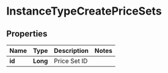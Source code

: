 

# InstanceTypeCreatePriceSets

## Properties

Name | Type | Description | Notes
------------ | ------------- | ------------- | -------------
**id** | **Long** | Price Set ID | 



